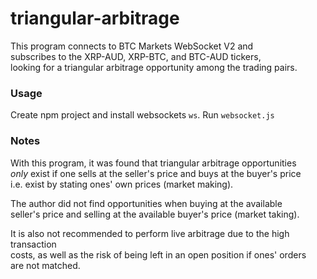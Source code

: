 # triangular-arbitrage
This program connects to BTC Markets WebSocket V2 and \
subscribes to the XRP-AUD, XRP-BTC, and BTC-AUD tickers, \
looking for a triangular arbitrage opportunity among the trading pairs.

### Usage
Create npm project and install websockets `ws`. Run `websocket.js`

### Notes
With this program, it was found that triangular arbitrage opportunities \
*only* exist if one sells at the seller's price and buys at the buyer's price \
i.e. exist by stating ones' own prices (market making).

The author did not find opportunities when buying at the available \
seller's price and selling at the available buyer's price (market taking).

It is also not recommended to perform live arbitrage due to the high transaction \
costs, as well as the risk of being left in an open position if ones' orders \
are not matched.
